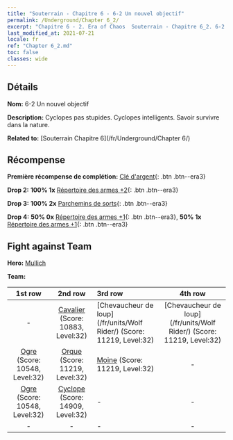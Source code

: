 ```yaml
---
title: "Souterrain - Chapitre 6 - 6-2 Un nouvel objectif"
permalink: /Underground/Chapter 6_2/
excerpt: "Chapitre 6 - 2. Era of Chaos  Souterrain - Chapitre 6_2. 6-2 Un nouvel objectif"
last_modified_at: 2021-07-21
locale: fr
ref: "Chapter 6_2.md"
toc: false
classes: wide
---
```


## Détails

 **Nom:** 6-2 Un nouvel objectif

 **Description:** Cyclopes pas stupides. Cyclopes intelligents. Savoir survivre dans la nature.

 **Related to:** [Souterrain Chapitre 6](/fr/Underground/Chapter 6/)

## Récompense

 **Première récompense de complétion:** [Clé d'argent](/ItemsFR/con_693/){: .btn .btn--era3}

 **Drop 2:** **100% 1x** [Répertoire des armes +2](/ItemsFR/mat_32/){: .btn .btn--era3}

 **Drop 3:** **100% 2x** [Parchemins de sorts](/ItemsFR/con_694/){: .btn .btn--era3}

 **Drop 4:** **50% 0x** [Répertoire des armes +1](/ItemsFR/mat_25/){: .btn .btn--era3}, **50% 1x** [Répertoire des armes +1](/ItemsFR/mat_25/){: .btn .btn--era3}


## Fight against Team
 **Hero:** [Mullich](/fr/heroes/Mullich/)

 **Team:**


  | 1st row | 2nd row | 3rd row | 4th row |
  |:----:|:----:|:----|:----:|
  | - | [Cavalier](/fr/units/Cavalier/) (Score: 10883, Level:32)  | [Chevaucheur de loup](/fr/units/Wolf Rider/) (Score: 11219, Level:32)  | [Chevaucheur de loup](/fr/units/Wolf Rider/) (Score: 11219, Level:32)  |
  | [Ogre](/fr/units/Ogre/) (Score: 10548, Level:32)  | [Orque](/fr/units/Orc/) (Score: 11219, Level:32)  | [Moine](/fr/units/Monk/) (Score: 11219, Level:32)  | - |
  | [Ogre](/fr/units/Ogre/) (Score: 10548, Level:32)  | [Cyclope](/fr/units/Cyclops/) (Score: 14909, Level:32)  | - | - |
  | - | - | - | - |


